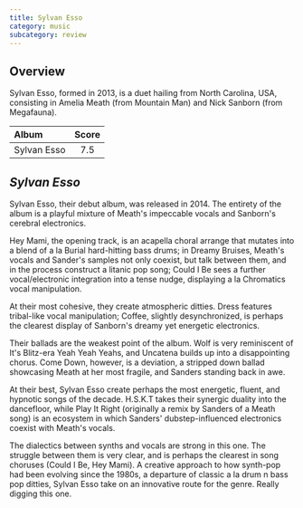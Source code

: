 ```yaml
---
title: Sylvan Esso
category: music
subcategory: review
---
```


## Overview
Sylvan Esso, formed in 2013, is a duet hailing from North Carolina, USA, consisting in Amelia Meath (from Mountain Man) and Nick Sanborn (from Megafauna).

| Album  | Score |
| :--- | :--: |
| Sylvan Esso |  7.5 |

## *Sylvan Esso*


Sylvan Esso, their debut album, was released in 2014. The entirety of the album is a playful mixture of Meath's impeccable vocals and Sanborn's cerebral electronics.

Hey Mami, the opening track, is an acapella choral arrange that mutates into a blend of  a la Burial  hard-hitting bass drums; in Dreamy Bruises, Meath's vocals and Sander's samples not only coexist, but talk between them, and in the process construct a litanic pop song; Could I Be sees a further vocal/electronic integration into a tense nudge, displaying a la Chromatics vocal manipulation.


At their most cohesive, they create atmospheric ditties. Dress features tribal-like vocal manipulation; Coffee, slightly desynchronized, is perhaps the clearest display of Sanborn's dreamy yet energetic electronics.


Their ballads are the weakest point of the album. Wolf is very reminiscent of It's Blitz-era Yeah Yeah Yeahs, and Uncatena builds up into a disappointing chorus. Come Down, however, is a deviation, a stripped down ballad showcasing Meath at her most fragile, and Sanders standing back in awe.


At their best, Sylvan Esso create perhaps the most energetic, fluent, and hypnotic songs of  the decade. H.S.K.T takes their synergic duality into the dancefloor, while Play It Right (originally a remix by Sanders of a Meath song) is an ecosystem in which Sanders' dubstep-influenced electronics coexist with Meath's vocals.


The dialectics between synths and vocals are strong in this one. The struggle between them is very clear, and is perhaps the clearest in song choruses (Could I Be, Hey Mami). A creative approach to how synth-pop had been evolving since the 1980s, a departure of classic a la drum n bass pop ditties, Sylvan Esso take on an innovative route for the genre. Really digging this one.
